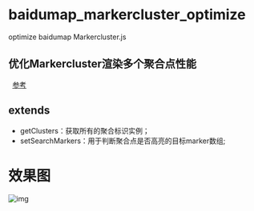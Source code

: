 # baidumap_markercluster_optimize
optimize baidumap Markercluster.js
## 优化Markercluster渲染多个聚合点性能
   [参考](http://www.cnblogs.com/lightnull/p/6184867.html)
## extends 
 - getClusters：获取所有的聚合标识实例；
 - setSearchMarkers：用于判断聚合点是否高亮的目标marker数组;
# 效果图
![img](https://github.com/yourname/your-repository/raw/master/images-folder/xxx.png)
